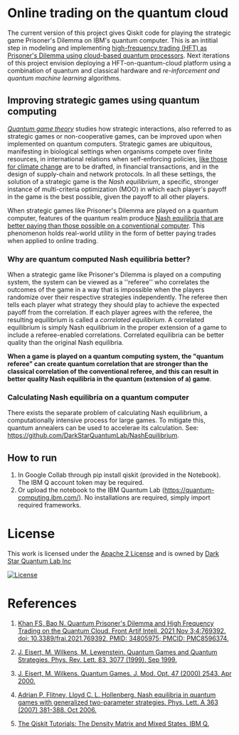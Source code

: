 # Online trading on the quantum cloud
The current version of this project gives Qiskit code for playing the strategic game Prisoner's Dilemma on IBM's quantum computer. This is an intitial step in modeling and implementing [high-frequency trading (HFT) as Prisoner's Dilemma using cloud-based quantum processors](https://www.frontiersin.org/articles/10.3389/frai.2021.769392/full). Next iterations of this project envision deploying a HFT-on-quantum-cloud platform using a combination of quantum and classical hardware and *re-inforcement and quantum machine learning* algorithms. 

## Improving strategic games using quantum computing

[*Quantum game theory*](https://link.springer.com/article/10.1007/s11128-018-2082-8) studies how strategic interactions, also referred to as strategic games or non-cooperative games, can be improved upon when implemented on quantum computers. Strategic games are ubiquitous, manifesting in biological settings when organisms compete over finite resources, in international relations when self-enforcing policies, [like those for climate change](https://blogs.cornell.edu/info2040/2019/09/24/nash-equilibrium-and-climate-change/#:~:text=With%20climate%20change%20in%20theory,not%20care%20about%20carbon%20emission2) are to be drafted, in financial transactions, and in the design of supply-chain and network protocols. In all these settings, the solution of a strategic game is the *Nash equilibrium*, a specific, stronger instance of multi-criteria optimization (MOO) in which each player's payoff in the game is the best possible, given the payoff to all other players. 

When strategic games like Prisoner's Dilemma are played on a quantum computer, features of the quantum realm produce [Nash equilibria that are better paying than those possible on a conventional computer](https://doi.org/10.1103/PhysRevLett.83.3077). This phenomenon holds real-world utility in the form of better paying trades when applied to online trading. 

### Why are quantum computed Nash equilibria better? 
When a strategic game like Prisoner's Dilemma is played on a computing system, the system can be viewed as a ''referee'' who correlates the outcomes of the game in a way that is impossible when the players randomize over their respective strategies independently. The referee then tells each player what strategy they should play to achieve the expected payoff from the correlation. If each player agrees with the referee, the resulting equilibrium is called a *correlated equilibrium*. A correlated equilibrium is simply Nash equilibrium in the proper extension of a game to include a referee-enabled correlations. Correlated equilibria can be better quality than the original Nash equilibria. 

**When a game is played on a quantum computing system, the "quantum referee" can create quantum correlation that are stronger than the classical correlation of the conventional referee, and this can result in better quality Nash equilibria in the quantum (extension of a) game**. 

### Calculating Nash equilibria on a quantum computer
There exists the separate problem of calculating Nash equilibrium, a computationally intensive process for large games. To mitigate this, quantum annealers can be used to accelerae its calculation. See: https://github.com/DarkStarQuantumLab/NashEquilibrium. 

## How to run

1. In Google Collab through pip install qiskit (provided in the Notebook). The IBM Q account token may be required. 
2. Or upload the notebook to the IBM Quantum Lab (https://quantum-computing.ibm.com/). No installations are required, simply import required frameworks.

# License
This work is licensed under the [Apache 2 License](https://www.apache.org/licenses/LICENSE-2.0) and is owned by [Dark Star Quantum Lab Inc](https://www.darkstarquantumlab.com/)

[![License](https://img.shields.io/badge/License-Apache_2.0-blue.svg)](https://opensource.org/licenses/Apache-2.0)

# References

1. [Khan FS, Bao N. Quantum Prisoner's Dilemma and High Frequency Trading on the Quantum Cloud. Front Artif Intell. 2021 Nov 3;4:769392. doi: 10.3389/frai.2021.769392. PMID: 34805975; PMCID: PMC8596374.](https://pubmed.ncbi.nlm.nih.gov/34805975/)

2. [J. Eisert, M. Wilkens, M. Lewenstein. Quantum Games and Quantum Strategies. Phys. Rev. Lett. 83, 3077 (1999). Sep 1999.](https://arxiv.org/abs/quant-ph/9806088)

3. [J. Eisert, M. Wilkens. Quantum Games. J. Mod. Opt. 47 (2000) 2543. Apr 2000.](https://arxiv.org/abs/quant-ph/0004076)

4. [Adrian P. Flitney, Lloyd C. L. Hollenberg. Nash equilibria in quantum games with generalized two-parameter strategies. Phys. Lett. A 363 (2007) 381-388. Oct 2006.](https://arxiv.org/abs/quant-ph/0610084)

5. [The Qiskit Tutorials: The Density Matrix and Mixed States. IBM Q.](https://qiskit.org/textbook/ch-quantum-hardware/density-matrix.html)



